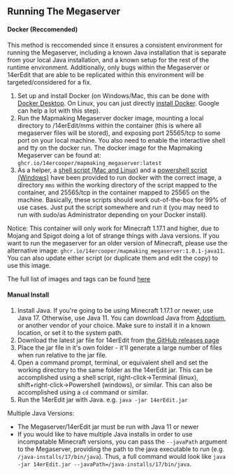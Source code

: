 ## Running The Megaserver

#### Docker (Reccomended)

This method is reccomended since it ensures a consistent environment for running the Megaserver, including a known Java installation that is separate from your local Java installation, and a known setup for the rest of the runtime environment. Additionally, only bugs within the Megaserver or 14erEdit that are able to be replicated within this environment will be targeted/considered for a fix.

1) Set up and install Docker (on Windows/Mac, this can be done with [Docker Desktop](https://www.docker.com/get-started). On Linux, you can just directly [install Docker](https://docs.docker.com/engine/install/ubuntu/). Google can help a lot with this step).
2) Run the Mapmaking Megaserver docker image, mounting a local directory to /14erEdit/mms within the container (this is where all megaserver files will be stored), and exposing port 25565/tcp to some port on your local machine. You also need to enable the interactive shell and tty on the docker run. The docker image for the Mapmaking Megaserver can be found at: `ghcr.io/14ercooper/mapmaking_megaserver:latest`
3) As a helper, a [shell script (Mac and Linux)](https://github.com/14ercooper/14erEdit/blob/master/docker-run.sh) and a [powershell script (Windows)](https://github.com/14ercooper/14erEdit/blob/master/docker-run.ps1) have been provided to run docker with the correct image, a directory `mms` within the working directory of the script mapped to the container, and 25565/tcp in the container mapped to 25565 on the machine. Basically, these scripts should work out-of-the-box for 99% of use cases. Just put the script somewhere and run it (you may need to run with sudo/as Administrator depending on your Docker install).

Notice: This container will only work for Minecraft 1.17.1 and higher, due to Mojang and Spigot doing a lot of strange things with Java versions. If you want to run the megaserver for an older version of Minecraft, please use the alternative image: `ghcr.io/14ercooper/mapmaking_megaserver:1.0.1-java11`. You can also update either script (or duplicate them and edit the copy) to use this image.

The full list of images and tags can be found [here](https://github.com/14ercooper/14erEdit/pkgs/container/mapmaking_megaserver)

#### Manual Install

1) Install Java. If you're going to be using Minecraft  1.17.1 or newer, use Java 17. Otherwise, use Java 11. You can download Java from [Adoptium](https://adoptium.net/), or another vendor of your choice. Make sure to install it in a known location, or set it to the system path.
2) Download the latest jar file for 14erEdit from [the GitHub releases page](https://github.com/14ercooper/14erEdit/releases)
3) Place the jar file in it's own folder - it'll generate a large number of files when run relative to the jar file.
4) Open a command prompt, terminal, or equivalent shell and set the working directory to the same folder as the 14erEdit jar. This can be accomplished using a shell script, right-click->Terminal (linux), shift+right-click->Powershell (windows), or similar. This can also be accomplished using a `cd` command or similar.
5) Run the 14erEdit jar with Java. e.g. `java -jar 14erEdit.jar`

Multiple Java Versions:
- The Megaserver/14erEdit jar must be run with Java 11 or newer
- If you would like to have multiple Java installs in order to use incompatable Minecraft versions, you can pass the `--javaPath` argument to the Megaserver, providing the path to the java executable to run (e.g. `/java-installs/17/bin/java`). Thus, a full command would look like `java -jar 14erEdit.jar --javaPath=/java-installs/17/bin/java`.

